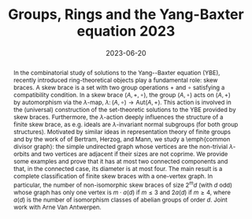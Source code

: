 ---
title: Groups, Rings and the Yang-Baxter equation 2023

event: Conference Groups, Rings and the Yang-Baxter equation 2023
event_url: https://www.ilariacolazzo.info/gryb2023/

location: Blankenberge, Belgium
#address:
#  street: 450 Serra Mall
#  city: Stanford
#  region: CA
#  postcode: '94305'
#  country: United States

summary: A common divisor graph for skew braces

abstract: 'In the combinatorial study of solutions to the Yang--Baxter equation (YBE), recently introduced ring-theoretical objects play a fundamental role: skew braces. A skew brace is a set with two group operations $+$ and $\circ$ satisfying a compatibility condition. In a skew brace $(A,+,\circ)$, the group $(A,\circ)$ acts on $(A,+)$ by automorphism via the $\lambda$-map, $\lambda \colon (A,\circ)\to \textrm{Aut}(A,+)$. This action is involved in the (universal) construction of the set-theoretic solutions to the YBE provided by skew braces. Furthermore, the $\lambda$-action deeply influences the structure of a finite skew brace, as e.g. ideals are $\lambda$-invariant normal subgroups (for both group structures). Motivated by similar ideas in representation theory of finite groups and by the work of of Bertram, Herzog, and Mann, we study a \emph{common divisor graph}: the simple undirected graph whose vertices are the non-trivial $\lambda$-orbits and two vertices are adjacent if their sizes are not coprime. We provide some examples and prove that it has at most two connected components and that, in the connected case, its diameter is at most four. The main result is a complete classification of finite skew braces with a one-vertex graph. In particular, the number of non-isomorphic skew braces of size $2^md$ (with $d$ odd) whose graph has only one vertex is $m\cdot a(d)$ if $m\leq3$ and $2a(d)$ if $m\geq4$, where $a(d)$ is the number of isomorphism classes of abelian groups of order $d$.
Joint work with Arne Van Antwerpen.'

# Talk start and end times.
#   End time can optionally be hidden by prefixing the line with `#`.
date: '2023-06-20'
#date_end: '2023-06-20'
all_day: false

# Schedule page publish date (NOT talk date).
#publishDate: '2017-01-01T00:00:00Z'

authors:
  - admin

tags: []

# Is this a featured talk? (true/false)
featured: false

image:
  caption: ''
  focal_point: Right

#links:
#  - icon: twitter
#    icon_pack: fab
#    name: Follow
#    url: https://twitter.com/georgecushen
url_event: 'https://www.ilariacolazzo.info/gryb2023/'
url_poster: 'gryb2023_poster.pdf'
url_slides: 'SlidesBlankenberghe.pdf'
#url_video: 'https://youtube.com'

# Markdown Slides (optional).
#   Associate this talk with Markdown slides.
#   Simply enter your slide deck's filename without extension.
#   E.g. `slides = "example-slides"` references `content/slides/example-slides.md`.
#   Otherwise, set `slides = ""`.
slides: ""

# Projects (optional).
#   Associate this post with one or more of your projects.
#   Simply enter your project's folder or file name without extension.
#   E.g. `projects = ["internal-project"]` references `content/project/deep-learning/index.md`.
#   Otherwise, set `projects = []`.
#projects:
#  - example
---